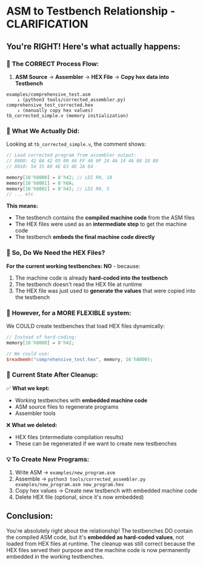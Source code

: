 # ASM to Testbench Relationship - CLARIFICATION

## You're RIGHT! Here's what actually happens:

### 🔄 **The CORRECT Process Flow:**

1. **ASM Source** → **Assembler** → **HEX File** → **Copy hex data into Testbench**

```
examples/comprehensive_test.asm 
    ↓ (python3 tools/corrected_assembler.py)
comprehensive_test_corrected.hex
    ↓ (manually copy hex values)
tb_corrected_simple.v (memory initialization)
```

### 📝 **What We Actually Did:**

Looking at `tb_corrected_simple.v`, the comment shows:
```verilog
// Load corrected program from assembler output:
// 8000: 42 0A 42 05 00 46 FF 46 0F 24 4A 14 4A 08 18 80
// 8010: 54 15 80 4E 63 4E 2A 64

memory[16'h8000] = 8'h42; // LDI R0, 10
memory[16'h8001] = 8'h0A;
memory[16'h8002] = 8'h42; // LDI R0, 5 
// ... etc
```

**This means:**
- The testbench contains the **compiled machine code** from the ASM files
- The HEX files were used as an **intermediate step** to get the machine code
- The testbench **embeds the final machine code directly**

### 🤔 **So, Do We Need the HEX Files?**

**For the current working testbenches: NO** - because:
1. The machine code is already **hard-coded into the testbench**
2. The testbench doesn't read the HEX file at runtime
3. The HEX file was just used to **generate the values** that were copied into the testbench

### 🔄 **However, for a MORE FLEXIBLE system:**

We COULD create testbenches that load HEX files dynamically:
```verilog
// Instead of hard-coding:
memory[16'h8000] = 8'h42;

// We could use:
$readmemh("comprehensive_test.hex", memory, 16'h8000);
```

### 🎯 **Current State After Cleanup:**

✅ **What we kept:**
- Working testbenches with **embedded machine code**
- ASM source files to regenerate programs
- Assembler tools

❌ **What we deleted:**
- HEX files (intermediate compilation results)
- These can be regenerated if we want to create new testbenches

### 💡 **To Create New Programs:**

1. Write ASM → `examples/new_program.asm`
2. Assemble → `python3 tools/corrected_assembler.py examples/new_program.asm new_program.hex`
3. Copy hex values → Create new testbench with embedded machine code
4. Delete HEX file (optional, since it's now embedded)

## Conclusion:
You're absolutely right about the relationship! The testbenches DO contain the compiled ASM code, but it's **embedded as hard-coded values**, not loaded from HEX files at runtime. The cleanup was still correct because the HEX files served their purpose and the machine code is now permanently embedded in the working testbenches.
